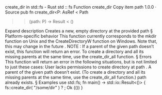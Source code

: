 create_dir in std::fs - Rust
std
::
fs
Function
create_dir
Copy item path
1.0.0
·
Source
pub fn create_dir<P:
AsRef
<
Path
>>(path: P) ->
Result
<
()
>
Expand description
Creates a new, empty directory at the provided path
§
Platform-specific behavior
This function currently corresponds to the
mkdir
function on Unix
and the
CreateDirectoryW
function on Windows.
Note that, this
may change in the future
.
NOTE
: If a parent of the given path doesn’t exist, this function will
return an error. To create a directory and all its missing parents at the
same time, use the
create_dir_all
function.
§
Errors
This function will return an error in the following situations, but is not
limited to just these cases:
User lacks permissions to create directory at
path
.
A parent of the given path doesn’t exist. (To create a directory and all
its missing parents at the same time, use the
create_dir_all
function.)
path
already exists.
§
Examples
use
std::fs;
fn
main() -> std::io::Result<()> {
    fs::create_dir(
"/some/dir"
)
?
;
Ok
(())
}